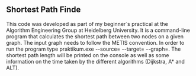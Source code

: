 ## Shortest Path Finde

This code was developed as part of my beginner´s practical at the Algorithm Engineering Group at Heidelberg University. 
It is a command-line program that calculates the shortest path between two nodes on a given graph. The input graph needs to follow the METIS convention. In order to run the program type
praktikum.exe --source=<node ID> --target=<node ID> --graph=<path to file>.
The shortest path length will be printed on the console as well as some information on the time taken by the different algorithms (Dijkstra, A* and ALT).
